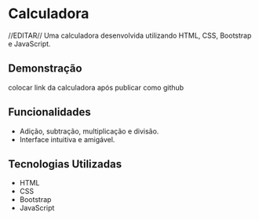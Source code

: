 # Calculadora

//EDITAR//
Uma calculadora desenvolvida utilizando HTML, CSS, Bootstrap e JavaScript.

## Demonstração

colocar link da calculadora após publicar como github

## Funcionalidades

- Adição, subtração, multiplicação e divisão.
- Interface intuitiva e amigável.

## Tecnologias Utilizadas

- HTML
- CSS
- Bootstrap
- JavaScript
